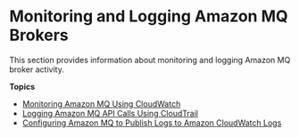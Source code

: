 # Monitoring and Logging Amazon MQ Brokers<a name="amazon-mq-monitoring-logging"></a>

This section provides information about monitoring and logging Amazon MQ broker activity\.

**Topics**
+ [Monitoring Amazon MQ Using CloudWatch](amazon-mq-monitoring-cloudwatch.md)
+ [Logging Amazon MQ API Calls Using CloudTrail](amazon-mq-logging-cloudtrail.md)
+ [Configuring Amazon MQ to Publish Logs to Amazon CloudWatch Logs](amazon-mq-configuring-cloudwatch-logs.md)